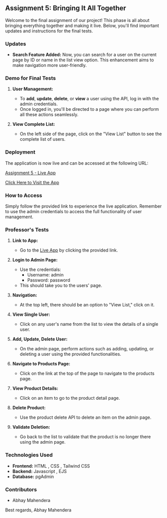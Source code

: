 

## Assignment 5: Bringing It All Together

Welcome to the final assignment of our project! This phase is all about bringing everything together and making it live. Below, you'll find important updates and instructions for the final tests.

### Updates
- **Search Feature Added:** Now, you can search for a user on the current page by ID or name in the list view option. This enhancement aims to make navigation more user-friendly.

### Demo for Final Tests

1. **User Management:**
   - To **add**, **update**, **delete**, or **view** a user using the API, log in with the admin credentials.
   - Once logged in, you'll be directed to a page where you can perform all these actions seamlessly.

2. **View Complete List:**
   - On the left side of the page, click on the "View List" button to see the complete list of users.

### Deployment

The application is now live and can be accessed at the following URL:

[Assignment 5 - Live App](https://jittery-newt-top-hat.cyclic.app/)

[Click Here to Visit the App](https://jittery-newt-top-hat.cyclic.app/)

### How to Access

Simply follow the provided link to experience the live application. Remember to use the admin credentials to access the full functionality of user management.

### Professor's Tests

1. **Link to App:**
   - Go to the [Live App](https://jittery-newt-top-hat.cyclic.app/) by clicking the provided link.

2. **Login to Admin Page:**
   - Use the credentials:
     - Username: admin
     - Password: password
   - This should take you to the users' page.

3. **Navigation:**
   - At the top left, there should be an option to "View List," click on it.

4. **View Single User:**
   - Click on any user's name from the list to view the details of a single user.

5. **Add, Update, Delete User:**
   - On the admin page, perform actions such as adding, updating, or deleting a user using the provided functionalities.

6. **Navigate to Products Page:**
   - Click on the link at the top of the page to navigate to the products page.

7. **View Product Details:**
   - Click on an item to go to the product detail page.

8. **Delete Product:**
   - Use the product delete API to delete an item on the admin page.

9. **Validate Deletion:**
   - Go back to the list to validate that the product is no longer there using the admin page.

### Technologies Used

- **Frontend:** HTML , CSS , Tailwind CSS
- **Backend:** Javascript , EJS
- **Database:** pgAdmin

### Contributors

- Abhay Mahendera

Best regards,
Abhay Mahendera
